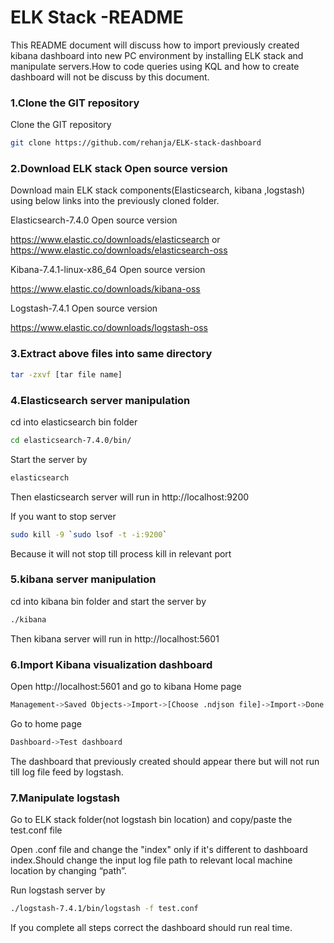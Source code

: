 # ELK Stack -README

This README document will discuss how to import previously created kibana dashboard into new PC environment by installing ELK stack and manipulate servers.How to code queries using KQL and how to create dashboard will not be discuss by this document.
### 1.Clone the GIT repository
Clone the GIT repository 
```sh
git clone https://github.com/rehanja/ELK-stack-dashboard
```
### 2.Download ELK stack Open source version 
Download main ELK stack components(Elasticsearch, kibana ,logstash) using below links into the previously cloned folder.

Elasticsearch-7.4.0 Open source version

https://www.elastic.co/downloads/elasticsearch or https://www.elastic.co/downloads/elasticsearch-oss

Kibana-7.4.1-linux-x86_64 Open source version

https://www.elastic.co/downloads/kibana-oss

Logstash-7.4.1 Open source version

https://www.elastic.co/downloads/logstash-oss

### 3.Extract above files into same directory
```sh
tar -zxvf [tar file name]
```
### 4.Elasticsearch server manipulation

cd into elasticsearch bin folder
```sh
cd elasticsearch-7.4.0/bin/
```
Start the server by
```sh
elasticsearch
```
Then elasticsearch server will run in http://localhost:9200 

If you want to stop server 
```sh
sudo kill -9 `sudo lsof -t -i:9200`
```
Because it will not stop till process kill in relevant port
### 5.kibana server manipulation
cd into kibana bin folder and start the server by
```sh
./kibana
```
Then kibana server will run in http://localhost:5601
### 6.Import Kibana visualization dashboard

Open http://localhost:5601 and go to kibana Home page 
```sh
Management->Saved Objects->Import->[Choose .ndjson file]->Import->Done
```
Go to home page
```sh 
Dashboard->Test dashboard 
```
The dashboard that previously created should appear there but will not run till log file feed by logstash.
### 7.Manipulate logstash 

Go to ELK stack folder(not logstash bin location) and copy/paste  the test.conf file


Open .conf file and change the "index" only if it's different to dashboard index.Should change the input log file path to relevant local machine location by changing “path”.

Run logstash server by
```sh
./logstash-7.4.1/bin/logstash -f test.conf
```
If you complete all steps correct the dashboard should run real time.

